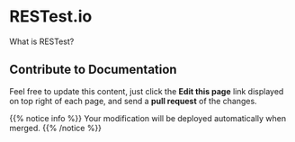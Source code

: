 # RESTest.io

What is RESTest?

## Contribute to Documentation

Feel free to update this content, just click the **Edit this page** link displayed on top right of each page, and send a **pull request** of the changes.

{{% notice info %}}
Your modification will be deployed automatically when merged.
{{% /notice %}}